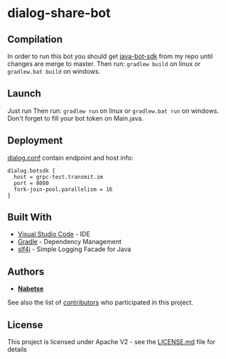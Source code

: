 dialog-share-bot
==================

## Compilation

In order to run this bot you should get [java-bot-sdk](https://github.com/nabetse00/java-bot-sdk/) from my repo until
changes are merge to master.
Then run: `gradlew build` on linux or `gradlew.bat build` on windows.


## Launch

Just run Then run: `gradlew run` on linux or `gradlew.bat run` on windows.
Don't forget to fill your bot token on Main.java.

## Deployment

[dialog.conf](dialog.conf) contain endpoint and host info:

```
dialog.botsdk {
  host = grpc-test.transmit.im
  port = 8080
  fork-join-pool.parallelism = 16
}
```

## Built With

* [Visual Studio Code](https://code.visualstudio.com/) - IDE
* [Gradle](https://gradle.org/) - Dependency Management
* [slf4j](https://www.slf4j.org/) - Simple Logging Facade for Java

## Authors

* [**Nabetse**](https://iteasys.com) 

See also the list of [contributors](https://github.com/nabetse00/java-bot-sdk/graphs/contributors) who participated in this project.

## License

This project is licensed under Apache V2 - see the [LICENSE.md](LICENSE.md) file for details

